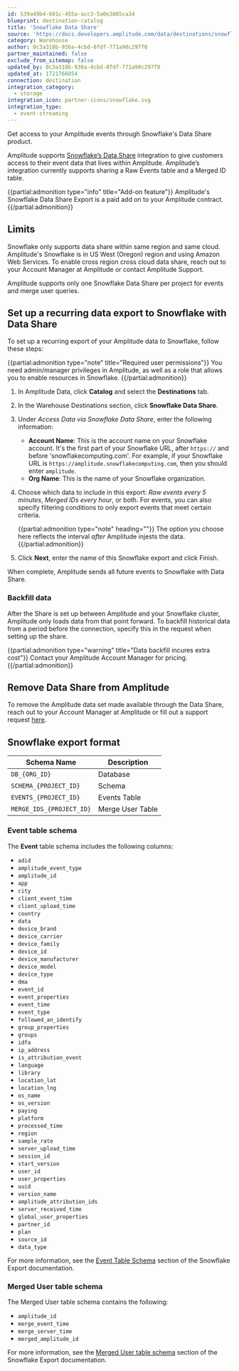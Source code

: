 ```yaml
---
id: 539a49b4-601c-455a-acc3-5a0e3865ca34
blueprint: destination-catalog
title: 'Snowflake Data Share'
source: 'https://docs.developers.amplitude.com/data/destinations/snowflake-data-share'
category: Warehouse
author: 0c3a318b-936a-4cbd-8fdf-771a90c297f0
partner_maintained: false
exclude_from_sitemap: false
updated_by: 0c3a318b-936a-4cbd-8fdf-771a90c297f0
updated_at: 1721766854
connection: destination
integration_category:
  - storage
integration_icon: partner-icons/snowflake.svg
integration_type:
  - event-streaming
---
```

Get access to your Amplitude events through Snowflake's Data Share product.

Amplitude supports [Snowflake’s Data Share](https://docs.snowflake.com/en/user-guide/data-sharing-intro.html) integration to give customers access to their event data that lives within Amplitude. Amplitude’s integration currently supports sharing a Raw Events table and a Merged ID table. 

{{partial:admonition type="info" title="Add-on feature"}}
Amplitude's Snowflake Data Share Export is a paid add on to your Amplitude contract.
{{/partial:admonition}}

## Limits

Snowflake only supports data share within same region and same cloud. Amplitude's Snowflake is in US West (Oregon) region and using Amazon Web Services. To enable cross region cross cloud data share, reach out to your Account Manager at Amplitude or contact Amplitude Support.

Amplitude supports only one Snowflake Data Share per project for events and merge user queries.

## Set up a recurring data export to Snowflake with Data Share

To set up a recurring export of your Amplitude data to Snowflake, follow these steps:

{{partial:admonition type="note" title="Required user permissions"}}
You need admin/manager privileges in Amplitude, as well as a role that allows you to enable resources in Snowflake.
{{/partial:admonition}}

1. In Amplitude Data, click **Catalog** and select the **Destinations** tab.
2. In the Warehouse Destinations section, click **Snowflake Data Share**.
3. Under *Access Data via Snowflake Data Share*, enter the following information:
      - **Account Name**: This is the account name on your Snowflake account. It's the first part of your Snowflake URL, after `https://` and before 'snowflakecomputing.com'. For example, if your Snowflake URL is `https://amplitude.snowflakecomputing.com`, then you should enter `amplitude`.
      - **Org Name**: This is the name of your Snowflake organization.
4. Choose which data to include in this export: *Raw events every 5 minutes*, *Merged IDs every hour*, or both. For events, you can also specify filtering conditions to only export events that meet certain criteria.

    {{partial:admonition type="note" heading=""}}
    The option you choose here reflects the interval *after* Amplitude injests the data.
    {{/partial:admonition}}

5. Click **Next**, enter the name of this Snowflake export and click Finish.

When complete, Amplitude sends all future events to Snowflake with Data Share.

### Backfill data

After the Share is set up between Amplitude and your Snowflake cluster, Amplitude only loads data from that point forward. To backfill historical data from a period before the connection, specify this in the request when setting up the share. 

{{partial:admonition type="warning" title="Data backfill incures extra cost"}}
Contact your Amplitude Account Manager for pricing.
{{/partial:admonition}}

## Remove Data Share from Amplitude

To remove the Amplitude data set made available through the Data Share,  reach out to your Account Manager at Amplitude or fill out a support request [here](https://help.amplitude.com/hc/en-us/requests/new).

## Snowflake export format

| Schema Name| Description      |
| ----------------------------------------- | ---------------- |
| `DB_{ORG_ID}`                             | Database         |
| `SCHEMA_{PROJECT_ID}`                     | Schema           |
| `EVENTS_{PROJECT_ID}`                     | Events Table     |
| `MERGE_IDS_{PROJECT_ID}`                  | Merge User Table |

### Event table schema

The **Event** table schema includes the following columns:

- `adid`
- `amplitude_event_type`
- `amplitude_id`
- `app`
- `city`
- `client_event_time`
- `client_upload_time`
- `country`
- `data`
- `device_brand`
- `device_carrier`
- `device_family`
- `device_id`
- `device_manufacturer`
- `device_model`
- `device_type`
- `dma`
- `event_id`
- `event_properties`
- `event_time`
- `event_type`
- `followed_an_identify`
- `group_properties`
- `groups`
- `idfa`
- `ip_address`
- `is_attribution_event`
- `language`
- `library`
- `location_lat`
- `location_lng`
- `os_name`
- `os_version`
- `paying`
- `platform`
- `processed_time`
- `region`
- `sample_rate`
- `server_upload_time`
- `session_id`
- `start_version`
- `user_id`
- `user_properties`
- `uuid`
- `version_name`
- `amplitude_attribution_ids`
- `server_received_time`
- `global_user_properties`
- `partner_id`
- `plan`
- `source_id`
- `data_type`

For more information, see the [Event Table Schema](/docs/data/destination-catalog/snowflake#event-table-schema) section of the Snowflake Export documentation.

### Merged User table schema

The Merged User table schema contains the following:  

- `amplitude_id`
- `merge_event_time`
- `merge_server_time`
- `merged_amplitude_id`

For more information,  see the [Merged User table schema](/docs/data/destination-catalog/snowflake#merged-user-table-schema) section of the Snowflake Export documentation.